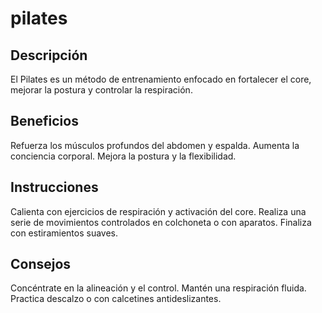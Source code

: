 # pilates

## Descripción
El Pilates es un método de entrenamiento enfocado en fortalecer el core, mejorar la postura y controlar la respiración.

## Beneficios
Refuerza los músculos profundos del abdomen y espalda.
Aumenta la conciencia corporal.
Mejora la postura y la flexibilidad.

## Instrucciones
Calienta con ejercicios de respiración y activación del core.
Realiza una serie de movimientos controlados en colchoneta o con aparatos.
Finaliza con estiramientos suaves.

## Consejos
Concéntrate en la alineación y el control.
Mantén una respiración fluida.
Practica descalzo o con calcetines antideslizantes.